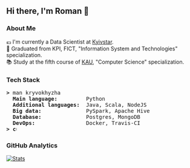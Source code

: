 ## Hi there, I'm Roman 👋

### About Me
:euro: I'm currently a Data Scientist at [Kyivstar](https://kyivstar.ua/ru/business/products/big-data).<br>
:checkered_flag: Graduated from KPI, FICT, "Information System and Technologies" specialization.<br>
:books: Study at the fifth course of [KAU](https://kau.org.ua), "Computer Science" specialization.<br>

### Tech Stack
<pre>
<b>></b> man kryvokhyzha
  <b>Main language:        </b> Python
  <b>Additional languages: </b> Java, Scala, NodeJS
  <b>Big data:             </b> PySpark, Apache Hive
  <b>Database:             </b> Postgres, MongoDB
  <b>DevOps:               </b> Docker, Travis-CI
<b>> <img align="top" src="https://user-images.githubusercontent.com/2514771/93036534-5fbd6480-f5fd-11ea-8a13-58ef04796c17.gif" alt="cursor" width="10" height="18" /></b>
</pre>

### GitHub Analytics
[![Stats](https://github-readme-stats.vercel.app/api/?username=kryvokhyzha&show_icons=true&theme=react&include_all_commits=true&count_private=true&hide_border=true)](https://github.com/anuraghazra/github-readme-stats)

<!--
**kryvokhyzha/kryvokhyzha** is a ✨ _special_ ✨ repository because its `README.md` (this file) appears on your GitHub profile.

Here are some ideas to get you started:

- 🔭 I’m currently working on ...
- 🌱 I’m currently learning ...
- 👯 I’m looking to collaborate on ...
- 🤔 I’m looking for help with ...
- 💬 Ask me about ...
- 📫 How to reach me: ...
- 😄 Pronouns: ...
- ⚡ Fun fact: ...
-->
